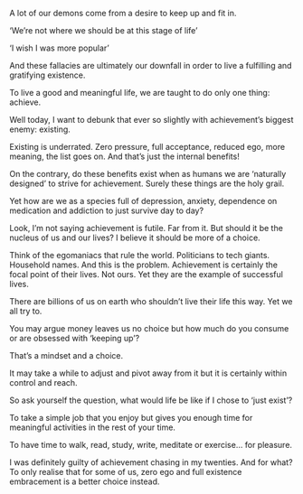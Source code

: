 A lot of our demons come from a desire to keep up and fit in.

‘We’re not where we should be at this stage of life’

‘I wish I was more popular’

And these fallacies are ultimately our downfall in order to live a fulfilling and gratifying existence.

To live a good and meaningful life, we are taught to do only one thing: achieve.

Well today, I want to debunk that ever so slightly with achievement’s biggest enemy: existing.

Existing is underrated. Zero pressure, full acceptance, reduced ego, more meaning, the list goes on. And that’s just the
internal benefits!

On the contrary, do these benefits exist when as humans we are ‘naturally designed’ to strive for achievement. Surely
these things are the holy grail.

Yet how are we as a species full of depression, anxiety, dependence on medication and addiction to just survive day to
day?

Look, I’m not saying achievement is futile. Far from it. But should it be the nucleus of us and our lives? I believe
it should be more of a choice.

Think of the egomaniacs that rule the world. Politicians to tech giants. Household names. And this is the problem.
Achievement is certainly the focal point of their lives. Not ours. Yet they are the example of successful lives.

There are billions of us on earth who shouldn’t live their life this way. Yet we all try to.

You may argue money leaves us no choice but how much do you consume or are obsessed with ‘keeping up’?

That’s a mindset and a choice.

It may take a while to adjust and pivot away from it but it is certainly within control and reach.

So ask yourself the question, what would life be like if I chose to ‘just exist’?

To take a simple job that you enjoy but gives you enough time for meaningful activities in the rest of your time.

To have time to walk, read, study, write, meditate or exercise… for pleasure.

I was definitely guilty of achievement chasing in my twenties. And for what? To only realise that for some of us, zero
ego and full existence embracement is a better choice instead.
